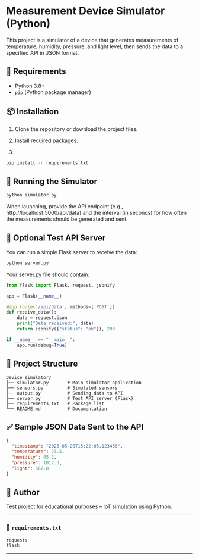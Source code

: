 # Measurement Device Simulator (Python)

This project is a simulator of a device that generates measurements of temperature, humidity, pressure, and light level, then sends the data to a specified API in JSON format.

## 🔧 Requirements

- Python 3.8+
- `pip` (Python package manager)

## 📦 Installation

1. Clone the repository or download the project files.

2. Install required packages:
3. 
```bash
pip install -r requirements.txt
```

## 🚀 Running the Simulator

```bash
python simulator.py
```

When launching, provide the API endpoint (e.g., http://localhost:5000/api/data) and the interval (in seconds) for how often the measurements should be generated and sent.

## 🧪 Optional Test API Server

You can run a simple Flask server to receive the data:

```bash
python server.py
```

Your server.py file should contain:

```python
from flask import Flask, request, jsonify

app = Flask(__name__)

@app.route('/api/data', methods=['POST'])
def receive_data():
    data = request.json
    print("Data received:", data)
    return jsonify({"status": "ok"}), 200

if __name__ == "__main__":
    app.run(debug=True)
```

## 📁 Project Structure

```
Device_simulator/
├── simulator.py       # Main simulator application
├── sensors.py         # Simulated sensors
├── output.py          # Sending data to API
├── server.py          # Test API server (Flask)
├── requirements.txt   # Package list
└── README.md          # Documentation
```

## ✅ Sample JSON Data Sent to the API

```json
{
  "timestamp": "2025-05-26T15:22:05.123456",
  "temperature": 23.5,
  "humidity": 45.2,
  "pressure": 1012.3,
  "light": 567.8
}
```

## 📌 Author

Test project for educational purposes – IoT simulation using Python.

---

### 📄 `requirements.txt`

```txt
requests
flask
```

---
